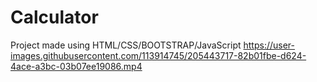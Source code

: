 # Calculator
Project made using HTML/CSS/BOOTSTRAP/JavaScript
https://user-images.githubusercontent.com/113914745/205443717-82b01fbe-d624-4ace-a3bc-03b07ee19086.mp4
